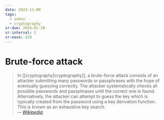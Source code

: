 ```yaml
---
date: 2023-11-09
tags:
  - inbox
  - cryptography
sr-due: 2024-01-28
sr-interval: 1
sr-ease: 229
---
```


# Brute-force attack
&#10;
> In [[cryptography|cryptography]], a brute-force attack consists of an attacker
> submitting many passwords or passphrases with the hope of eventually guessing
> correctly. The attacker systematically checks all possible passwords and
> passphrases until the correct one is found. Alternatively, the attacker can
> attempt to guess the key which is typically created from the password using a
> key derivation function. This is known as an exhaustive key search.\
> — <cite>[Wikipedia](https://en.wikipedia.org/wiki/Brute-force_attack)</cite>
